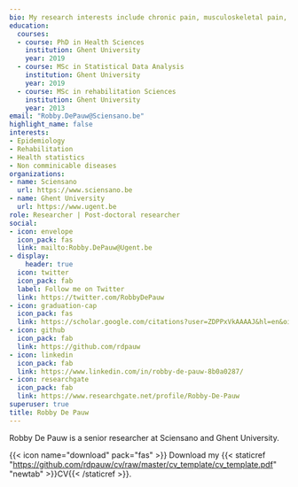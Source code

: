 ```yaml
---
bio: My research interests include chronic pain, musculoskeletal pain, health statistics and epidemiology.
education:
  courses:
  - course: PhD in Health Sciences
    institution: Ghent University
    year: 2019
  - course: MSc in Statistical Data Analysis
    institution: Ghent University
    year: 2019
  - course: MSc in rehabilitation Sciences
    institution: Ghent University
    year: 2013
email: "Robby.DePauw@Sciensano.be"
highlight_name: false
interests:
- Epidemiology
- Rehabilitation
- Health statistics
- Non comminicable diseases
organizations:
- name: Sciensano
  url: https://www.sciensano.be
- name: Ghent University
  url: https://www.ugent.be
role: Researcher | Post-doctoral researcher
social:
- icon: envelope
  icon_pack: fas
  link: mailto:Robby.DePauw@Ugent.be
- display:
    header: true
  icon: twitter
  icon_pack: fab
  label: Follow me on Twitter
  link: https://twitter.com/RobbyDePauw
- icon: graduation-cap
  icon_pack: fas
  link: https://scholar.google.com/citations?user=ZDPPxVkAAAAJ&hl=en&oi=ao
- icon: github
  icon_pack: fab
  link: https://github.com/rdpauw
- icon: linkedin
  icon_pack: fab
  link: https://www.linkedin.com/in/robby-de-pauw-8b0a0287/
- icon: researchgate
  icon_pack: fab
  link: https://www.researchgate.net/profile/Robby-De-Pauw
superuser: true
title: Robby De Pauw
---
```


Robby De Pauw is a senior researcher at Sciensano and Ghent University.

{{< icon name="download" pack="fas" >}} Download my {{< staticref "https://github.com/rdpauw/cv/raw/master/cv_template/cv_template.pdf" "newtab" >}}CV{{< /staticref >}}.

